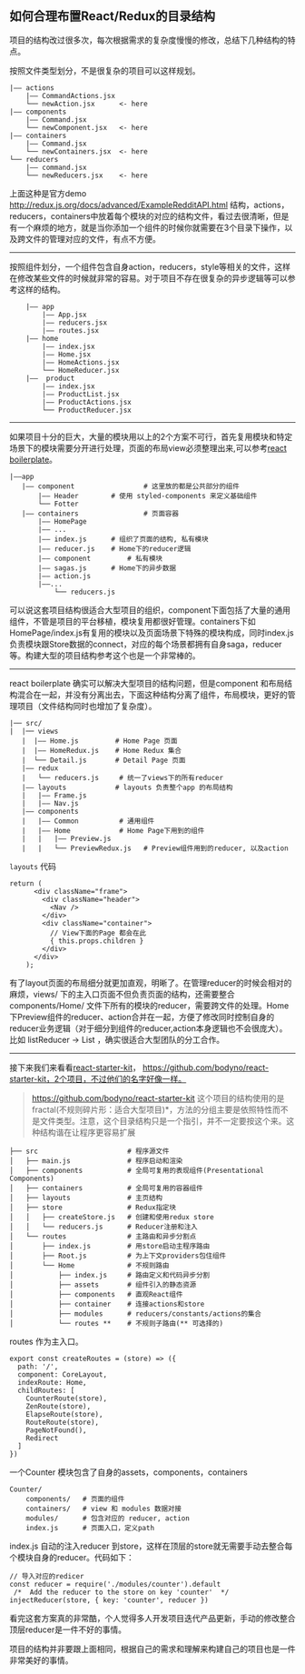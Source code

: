 ## 如何合理布置React/Redux的目录结构

项目的结构改过很多次，每次根据需求的复杂度慢慢的修改，总结下几种结构的特点。

按照文件类型划分，不是很复杂的项目可以这样规划。
```
|—— actions
    |—— CommandActions.jsx
    └── newAction.jsx      <- here
|—— components
    |—— Command.jsx
    └── newComponent.jsx   <- here
|—— containers
    |—— Command.jsx
    └── newContainers.jsx  <- here
└── reducers
    |—— command.jsx
    └── newReducers.jsx    <- here
```
上面这种是官方demo http://redux.js.org/docs/advanced/ExampleRedditAPI.html
结构，actions，reducers，containers中放着每个模块的对应的结构文件，看过去很清晰，但是有一个麻烦的地方，就是当你添加一个组件的时候你就需要在3个目录下操作，以及跨文件的管理对应的文件，有点不方便。

---

按照组件划分，一个组件包含自身action，reducers，style等相关的文件，这样在修改某些文件的时候就非常的容易。对于项目不存在很复杂的异步逻辑等可以参考这样的结构。
```
    |—— app
        |—— App.jsx
        |—— reducers.jsx
        |—— routes.jsx
    |—— home
        |—— index.jsx
        |—— Home.jsx
        |—— HomeActions.jsx
        └── HomeReducer.jsx
    |——  product
        |—— index.jsx
        |—— ProductList.jsx
        |—— ProductActions.jsx
        └── ProductReducer.jsx
```

---

如果项目十分的巨大，大量的模块用以上的2个方案不可行，首先复用模块和特定场景下的模块需要分开进行处理，页面的布局view必须整理出来,可以参考[react boilerplate](https://github.com/react-boilerplate/react-boilerplate)。

```
|——app
   |—— component                 # 这里放的都是公共部分的组件
       |—— Header 	   	 # 使用 styled-components 来定义基础组件
       └── Fotter
   |—— containers                # 页面容器
       |—— HomePage
	   |—— ...
	   |—— index.js   	 # 组织了页面的结构, 私有模块
	   |—— reducer.js 	 # Home下的reducer逻辑
	   |—— component         # 私有模块
	   |—— sagas.js   	 # Home下的异步数据
	   |—— action.js
	   |——...
           └── reducers.js 
```

可以说这套项目结构很适合大型项目的组织，component下面包括了大量的通用组件，不管是项目的平台移植，模块复用都很好管理。containers下如HomePage/index.js有复用的模块以及页面场景下特殊的模块构成，同时index.js负责模块跟Store数据的connect，对应的每个场景都拥有自身saga，reducer等。构建大型的项目结构参考这个也是一个非常棒的。

---


react boilerplate 确实可以解决大型项目的结构问题，但是component 和布局结构混合在一起，并没有分离出去，下面这种结构分离了组件，布局模块，更好的管理项目（文件结构同时也增加了复杂度）。

```
|── src/
|  |── views
   |  |—— Home.js         # Home Page 页面
   |  |—— HomeRedux.js    # Home Redux 集合
   |  └── Detail.js       # Detail Page 页面
   |—— redux
   |   └── reducers.js     # 统一了views下的所有reducer
   |—— layouts            # layouts 负责整个app 的布局结构
   |   |—— Frame.js
   |   |—— Nav.js      
   |—— components
   |   |—— Common          # 通用组件
   |   |—— Home            # Home Page下用到的组件
   |   |   |—— Preview.js
   |   |   └── PreviewRedux.js   # Preview组件用到的reducer, 以及action
```
`layouts` 代码
```
return (
      <div className="frame">
        <div className="header">
          <Nav />
        </div>
        <div className="container">
	      // View下面的Page 都会在此
          { this.props.children }
        </div>
      </div>
    );
```

有了layout页面的布局细分就更加直观，明晰了。在管理reducer的时候会相对的麻烦，views/ 下的主入口页面不但负责页面的结构，还需要整合 components/Home/ 文件下所有的模块的reducer，需要跨文件的处理。Home下Preview组件的reducer、action合并在一起，方便了修改同时控制自身的reducer业务逻辑（对于细分到组件的reducer,action本身逻辑也不会很庞大）。
比如 listReducer -> List ，确实很适合大型团队的分工合作。

---

接下来我们来看看[react-starter-kit](https://github.com/kriasoft/react-starter-kit)，
https://github.com/bodyno/react-starter-kit，2个项目，不过他们的名字好像一样。
> https://github.com/bodyno/react-starter-kit 这个项目的结构使用的是 fractal(不规则碎片形：适合大型项目)*，方法的分组主要是依照特性而不是文件类型。注意，这个目录结构只是一个指引，并不一定要按这个来。这种结构谐在让程序更容易扩展

```
├── src                      # 程序源文件
│   ├── main.js              # 程序启动和渲染
│   ├── components           # 全局可复用的表现组件(Presentational Components)
│   ├── containers           # 全局可复用的容器组件
│   ├── layouts              # 主页结构
│   ├── store                # Redux指定块
│   │   ├── createStore.js   # 创建和使用redux store
│   │   └── reducers.js      # Reducer注册和注入
│   └── routes               # 主路由和异步分割点
│       ├── index.js         # 用store启动主程序路由
│       ├── Root.js          # 为上下文providers包住组件
│       └── Home             # 不规则路由
│           ├── index.js     # 路由定义和代码异步分割
│           ├── assets       # 组件引入的静态资源
│           ├── components   # 直观React组件
│           ├── container    # 连接actions和store
│           ├── modules      # reducers/constants/actions的集合
│           └── routes **    # 不规则子路由(** 可选择的)
```

routes 作为主入口。

```
export const createRoutes = (store) => ({
  path: '/',
  component: CoreLayout,
  indexRoute: Home,
  childRoutes: [
    CounterRoute(store),
    ZenRoute(store),
    ElapseRoute(store),
    RouteRoute(store),
    PageNotFound(),
    Redirect
  ]
})
```
一个Counter 模块包含了自身的assets，components，containers
```
Counter/
	components/   # 页面的组件
 	containers/   # view 和 modules 数据对接
	modules/      # 包含对应的 reducer, action
	index.js      # 页面入口，定义path
```

index.js 自动的注入reducer 到store，这样在顶层的store就无需要手动去整合每个模块自身的reducer。代码如下：

```
// 导入对应的redicer
const reducer = require('./modules/counter').default
 /*  Add the reducer to the store on key 'counter'  */
injectReducer(store, { key: 'counter', reducer })

```

看完这套方案真的非常酷，个人觉得多人开发项目迭代产品更新，手动的修改整合顶层reducer是一件不好的事情。

项目的结构并非要跟上面相同，根据自己的需求和理解来构建自己的项目也是一件非常美好的事情。
